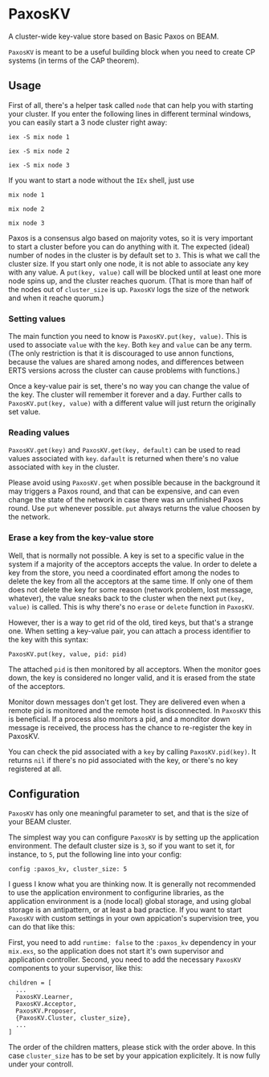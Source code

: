 # PaxosKV

A cluster-wide key-value store based on Basic Paxos on BEAM.

`PaxosKV` is meant to be a useful building block when you need to create CP
systems (in terms of the CAP theorem).

## Usage

First of all, there's a helper task called `node` that can help you with
starting your cluster. If you enter the following lines in different terminal
windows, you can easily start a 3 node cluster right away:

    iex -S mix node 1

    iex -S mix node 2

    iex -S mix node 3

If you want to start a node without the `IEx` shell, just use

    mix node 1

    mix node 2

    mix node 3

Paxos is a consensus algo based on majority votes, so it is very important to
start a cluster before you can do anything with it. The expected (ideal) number
of nodes in the cluster is by default set to `3`. This is what we call the
cluster size. If you start only one node, it is not able to associate any key
with any value. A `put(key, value)` call will be blocked until at least one
more node spins up, and the cluster reaches quorum. (That is more than half of
the nodes out of `cluster_size` is up. `PaxosKV` logs the size of the network
and when it reache quorum.)

### Setting values

The main function you need to know is `PaxosKV.put(key, value)`. This is used
to associate `value` with the `key`. Both `key` and `value` can be any term.
(The only restriction is that it is discouraged to use annon functions, because
the values are shared among nodes, and differences between ERTS versions across
the cluster can cause problems with functions.)

Once a key-value pair is set, there's no way you can change the value of the
key. The cluster will remember it forever and a day. Further calls to
`PaxosKV.put(key, value)` with a different value will just return the
originally set value.

### Reading values

`PaxosKV.get(key)` and `PaxosKV.get(key, default)` can be used to read values
associated with `key`. `dafault` is returned when there's no value associated
with `key` in the cluster.

Please avoid using `PaxosKV.get` when possible because in the background it may
triggers a Paxos round, and that can be expensive, and can even change the
state of the network in case there was an unfinished Paxos round. Use `put`
whenever possible. `put` always returns the value choosen by the network.

### Erase a key from the key-value store

Well, that is normally not possible. A key is set to a specific value in the
system if a majority of the acceptors accepts the value. In order to delete a
key from the store, you need a coordinated effort among the nodes to delete the
key from all the acceptors at the same time. If only one of them does not
delete the key for some reason (network problem, lost message, whatever), the
value sneaks back to the cluster when the next `put(key, value)` is called.
This is why there's no `erase` or `delete` function in `PaxosKV`.

However, ther is a way to get rid of the old, tired keys, but that's a strange
one. When setting a key-value pair, you can attach a process identifier to the
key with this syntax:

    PaxosKV.put(key, value, pid: pid)

The attached `pid` is then monitored by all acceptors. When the monitor goes
down, the key is considered no longer valid, and it is erased from the state of
the acceptors.

Monitor down messages don't get lost. They are delivered even when a remote pid
is monitored and the remote host is disconnected. In `PaxosKV` this is
beneficial. If a process also monitors a pid, and a monditor down message is
received, the process has the chance to re-register the key in PaxosKV.

You can check the pid associated with a `key` by calling `PaxosKV.pid(key)`. It
returns `nil` if there's no pid associated with the key, or there's no key
registered at all.

## Configuration

`PaxosKV` has only one meaningful parameter to set, and that is the size of
your BEAM cluster.

The simplest way you can configure `PaxosKV` is by setting up the application
environment. The default cluster size is `3`, so if you want to set it, for
instance, to `5`, put the following line into your config:

    config :paxos_kv, cluster_size: 5

I guess I know what you are thinking now. It is generally not recommended to
use the application environment to configurine libraries, as the application
environment is a (node local) global storage, and using global storage is an
antipattern, or at least a bad practice. If you want to start `PaxosKV` with
custom settings in your own appication's supervision tree, you can do that like
this:

First, you need to add `runtime: false` to the `:paxos_kv` dependency in your
`mix.exs`, so the application does not start it's own supervisor and
application controller. Second, you need to add the necessary `PaxosKV`
components to your supervisor, like this:

    children = [
      ...
      PaxosKV.Learner,
      PaxosKV.Acceptor,
      PaxosKV.Proposer,
      {PaxosKV.Cluster, cluster_size},
      ...
    ]

The order of the children matters, please stick with the order above. In this
case `cluster_size` has to be set by your appication explicitely. It is now
fully under your controll.

